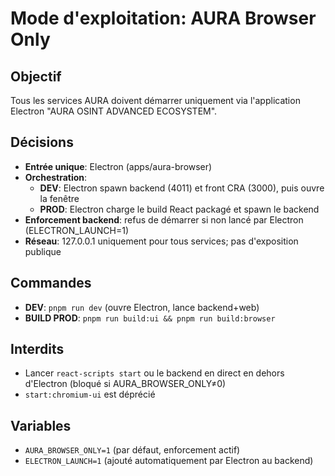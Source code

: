 # Mode d'exploitation: AURA Browser Only

## Objectif
Tous les services AURA doivent démarrer uniquement via l'application Electron "AURA OSINT ADVANCED ECOSYSTEM".

## Décisions
- **Entrée unique**: Electron (apps/aura-browser)
- **Orchestration**:
  - **DEV**: Electron spawn backend (4011) et front CRA (3000), puis ouvre la fenêtre
  - **PROD**: Electron charge le build React packagé et spawn le backend
- **Enforcement backend**: refus de démarrer si non lancé par Electron (ELECTRON_LAUNCH=1)
- **Réseau**: 127.0.0.1 uniquement pour tous services; pas d'exposition publique

## Commandes
- **DEV**: `pnpm run dev` (ouvre Electron, lance backend+web)
- **BUILD PROD**: `pnpm run build:ui && pnpm run build:browser`

## Interdits
- Lancer `react-scripts start` ou le backend en direct en dehors d'Electron (bloqué si AURA_BROWSER_ONLY≠0)
- `start:chromium-ui` est déprécié

## Variables
- `AURA_BROWSER_ONLY=1` (par défaut, enforcement actif)
- `ELECTRON_LAUNCH=1` (ajouté automatiquement par Electron au backend)